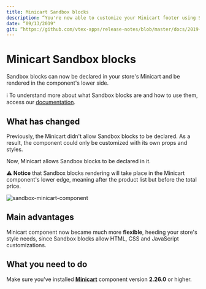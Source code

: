 ```yaml
---
title: Minicart Sandbox blocks
description: “You're now able to customize your Minicart footer using Sandbox blocks.”
date: “09/13/2019"
git: “https://github.com/vtex-apps/release-notes/blob/master/docs/2019-week-36/minicart-sandbox-blocks.md”
---
```


# Minicart Sandbox blocks 

Sandbox blocks can now be declared in your store's Minicart and be rendered in the component's lower side.

:information_source: To understand more about what Sandbox blocks are and how to use them, access our [documentation](https://vtex.io/docs/recipes/layout/using-sandbox-blocks).

## What has changed

Previously, the Minicart didn't allow Sandbox blocks to be declared. As a result, the component could only be customized with its own props and styles. 

Now, Minicart allows Sandbox blocks to be declared in it. 

:warning: **Notice** that Sandbox blocks rendering will take place in the Minicart component's lower edge, meaning after the product list but before the total price. 

![sandbox-minicart-component](https://user-images.githubusercontent.com/52087100/64884333-d533d500-d637-11e9-8f29-c5c1f403d75a.png)

## Main advantages

Minicart component now became much more **flexible**, heeding your store's style needs, since Sandbox blocks allow HTML, CSS and JavaScript customizations.

## What you need to do

Make sure you've installed [**Minicart**](https://vtex.io/docs/components/product/vtex.minicart) component version **2.26.0** or higher.
